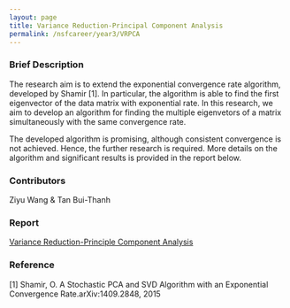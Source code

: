 ```yaml
---
layout: page
title: Variance Reduction-Principal Component Analysis
permalink: /nsfcareer/year3/VRPCA
---
```


### Brief Description
The research aim is to extend the exponential convergence rate algorithm, developed by Shamir [1]. In particular, the algorithm is able to find the first eigenvector of the data matrix with exponential rate. In this research, we aim to develop an algorithm for finding the multiple eigenvetors of a matrix simultaneously with the same convergence rate.

The developed algorithm is promising, although consistent convergence is not achieved. Hence, the further research is required. More details on the algorithm and significant results is provided in the report below.

### Contributors

Ziyu Wang & Tan Bui-Thanh

### Report

[Variance Reduction-Principle Component Analysis](/assets/figures/under_graduate_figures/Louie.pdf)


### Reference
[1] Shamir, O. A Stochastic PCA and SVD Algorithm with an Exponential Convergence Rate.arXiv:1409.2848, 2015
